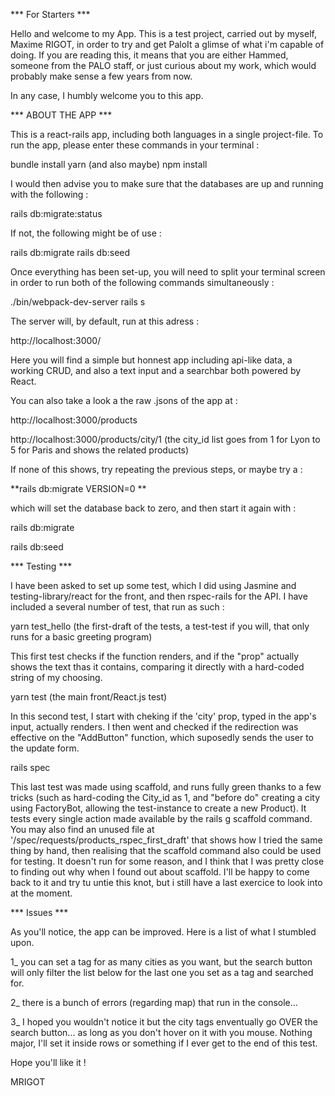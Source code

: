 *** For Starters ***

Hello and welcome to my App. This is a test project, carried out by myself, Maxime RIGOT, in order to try and get PaloIt a glimse of what i'm capable of doing. If you are reading this, it means that you are either Hammed, someone from the PALO staff, or just curious about my work, which would probably make sense a few years from now.

In any case, I humbly welcome you to this app.

*** ABOUT THE APP ***

This is a react-rails app, including both languages in a single project-file. To run the app, please enter these commands in your terminal :

bundle install 
yarn 
(and also maybe) npm install

I would then advise you to make sure that the databases are up and running with the following :

rails db:migrate:status

If not, the following might be of use :

rails db:migrate rails db:seed

Once everything has been set-up, you will need to split your terminal screen in order to run both of the following commands simultaneously :

./bin/webpack-dev-server rails s

The server will, by default, run at this adress :

http://localhost:3000/

Here you will find a simple but honnest app including api-like data, a working CRUD, and also a text input and a searchbar both powered by React.

You can also take a look a the raw .jsons of the app at :

http://localhost:3000/products

http://localhost:3000/products/city/1 (the city_id list goes from 1 for Lyon to 5 for Paris and shows the related products)

If none of this shows, try repeating the previous steps, or maybe try a :

**rails db:migrate VERSION=0 **

which will set the database back to zero, and then start it again with :

rails db:migrate

rails db:seed

*** Testing ***

I have been asked to set up some test, which I did using Jasmine and testing-library/react for the front, and then rspec-rails for the API. I have included a several number of test, that run as such :

yarn test_hello (the first-draft of the tests, a test-test if you will, that only runs for a basic greeting program)

This first test checks if the function renders, and if the "prop" actually shows the text thas it contains, comparing it directly with a hard-coded string of my choosing.

yarn test (the main front/React.js test)

In this second test, I start with cheking if the 'city' prop, typed in the app's input, actually renders. I then went and checked if the redirection was effective on the "AddButton" function, which suposedly sends the user to the update form.

rails spec

This last test was made using scaffold, and runs fully green thanks to a few tricks (such as hard-coding the City_id as 1, and "before do" creating a city using FactoryBot, allowing the test-instance to create a new Product). It tests every single action made available by the rails g scaffold command. You may also find an unused file at '/spec/requests/products_rspec_first_draft' that shows how I tried the same thing by hand, then realising that the scaffold command also could be used for testing. It doesn't run for some reason, and I think that I was pretty close to finding out why when I found out about scaffold. I'll be happy to come back to it and try tu untie this knot, but i still have a last exercice to look into at the moment.

*** Issues ***

As you'll notice, the app can be improved. Here is a list of what I stumbled upon.

1_ you can set a tag for as many cities as you want, but the search button will only filter the list below for the last one you set as a tag and searched for.

2_ there is a bunch of errors (regarding map) that run in the console...

3_ I hoped you wouldn't notice it but the city tags enventually go OVER the search button... as long as you don't hover on it with you mouse. Nothing major, I'll set it inside rows or something if I ever get to the end of this test.

Hope you'll like it !

MRIGOT
